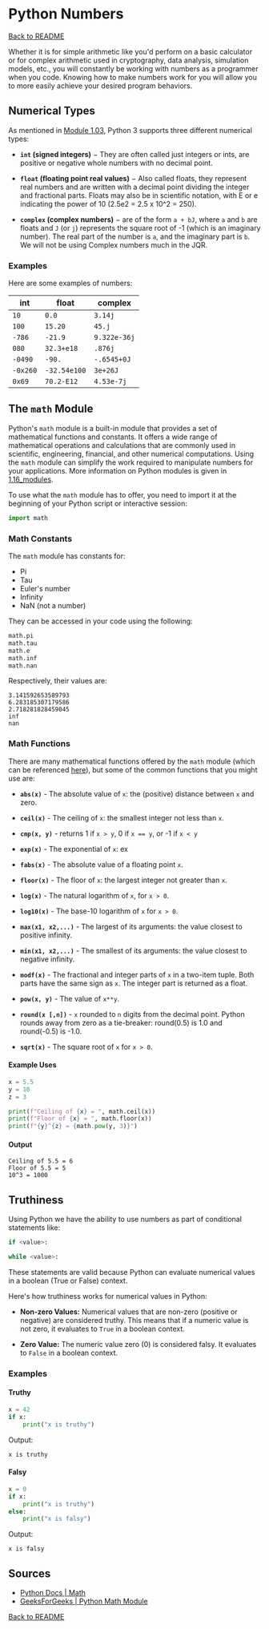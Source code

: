 # Python Numbers

[Back to README](README.md)

Whether it is for simple arithmetic like you'd perform on a basic calculator or for complex arithmetic used in cryptography, data analysis, simulation models, etc., you will constantly be working with numbers as a programmer when you code. Knowing how to make numbers work for you will allow you to more easily achieve your desired program behaviors.

## Numerical Types

As mentioned in [Module 1.03](../1.03_variable_types/variable_types.md), Python 3 supports three different numerical types:

- **`int` (signed integers)** − They are often called just integers or ints, are positive or negative whole numbers with no decimal point.
    
- **`float` (floating point real values)** − Also called floats, they represent real numbers and are written with a decimal point dividing the integer and fractional parts. Floats may also be in scientific notation, with E or e indicating the power of 10 (2.5e2 = 2.5 x 10^2 = 250).
    
- **`complex` (complex numbers)** − are of the form `a + bJ`, where `a` and `b` are floats and `J` (or `j`) represents the square root of -1 (which is an imaginary number). The real part of the number is `a`, and the imaginary part is `b`. We will not be using Complex numbers much in the JQR.

### Examples

Here are some examples of numbers:


|int     |float       |complex     |
|--------|------------|------------|
|`10`    |`0.0`       |`3.14j`     |
|`100`   |`15.20`     |`45.j`      |
|`-786`  |`-21.9`     |`9.322e-36j`|
|`080`   |`32.3+e18`  |`.876j`     |
|`-0490` |`-90.`      |`-.6545+0J` |
|`-0x260`|`-32.54e100`|`3e+26J`    |
|`0x69`  |`70.2-E12`  |`4.53e-7j`  |


## The `math` Module

Python's `math` module is a built-in module that provides a set of mathematical functions and constants. It offers a wide range of mathematical operations and calculations that are commonly used in scientific, engineering, financial, and other numerical computations. Using the `math` module can simplify the work required to manipulate numbers for your applications. More information on Python modules is given in [1.16_modules](../1.16_modules).

To use what the `math` module has to offer, you need to import it at the beginning of your Python script or interactive session:

```python
import math
```

### Math Constants

The `math` module has constants for:

- Pi
- Tau
- Euler's number
- Infinity
- NaN (not a number)

They can be accessed in your code using the following:

```python
math.pi
math.tau
math.e
math.inf
math.nan
```

Respectively, their values are:

```
3.141592653589793
6.283185307179586
2.718281828459045
inf
nan
```

### Math Functions

There are many mathematical functions offered by the `math` module (which can be referenced [here](https://docs.python.org/3/library/math.html)), but some of the common functions that you might use are:

- **`abs(x)`** - The absolute value of `x`: the (positive) distance between `x` and zero.

- **`ceil(x)`** - The ceiling of `x`: the smallest integer not less than `x`.

- **`cmp(x, y)`** - returns 1 if `x > y`, 0 if `x == y`, or -1 if `x < y`

- **`exp(x)`** - The exponential of `x`: ex

- **`fabs(x)`** - The absolute value of a floating point `x`.

- **`floor(x)`** - The floor of `x`: the largest integer not greater than `x`.

- **`log(x)`** - The natural logarithm of `x`, for `x > 0`.

- **`log10(x)`** - The base-10 logarithm of `x` for `x > 0`.

- **`max(x1, x2,...)`** - The largest of its arguments: the value closest to positive infinity.

- **`min(x1, x2,...)`** - The smallest of its arguments: the value closest to negative infinity.

- **`modf(x)`** - The fractional and integer parts of `x` in a two-item tuple. Both parts have the same sign as `x`. The integer part is returned as a float.

- **`pow(x, y)`** - The value of `x**y`.

- **`round(x [,n])`** - `x` rounded to `n` digits from the decimal point. Python rounds away from zero as a tie-breaker: round(0.5) is 1.0 and round(-0.5) is -1.0.

- **`sqrt(x)`** - The square root of `x` for `x > 0`.

#### Example Uses

```python
x = 5.5
y = 10
z = 3

print(f"Ceiling of {x} = ", math.ceil(x))
print(f"Floor of {x} = ", math.floor(x))
print(f"{y}^{z} = {math.pow(y, 3)}")
```

#### Output

```
Ceiling of 5.5 = 6
Floor of 5.5 = 5
10^3 = 1000
```

## Truthiness

Using Python we have the ability to use numbers as part of conditional statements like:

```python
if <value>:

while <value>:
```

These statements are valid because Python can evaluate numerical values in a boolean (True or False) context. 

Here's how truthiness works for numerical values in Python:

- **Non-zero Values:** Numerical values that are non-zero (positive or negative) are considered truthy. This means that if a numeric value is not zero, it evaluates to `True` in a boolean context.

- **Zero Value:** The numeric value zero (0) is considered falsy. It evaluates to `False` in a boolean context.

### Examples

#### Truthy

```python
x = 42
if x:
    print("x is truthy")
```
Output:
```
x is truthy
```

#### Falsy

```python
x = 0
if x:
    print("x is truthy")
else:
    print("x is falsy")
```
Output:
```
x is falsy
```

## Sources
- [Python Docs | Math](https://docs.python.org/3/library/math.html)
- [GeeksForGeeks | Python Math Module](https://www.geeksforgeeks.org/python-math-module/)

[Back to README](README.md)